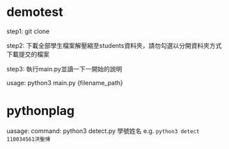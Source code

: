 # demotest

step1: git clone 

step2: 下載全部學生檔案解壓縮至students資料夾，請勿勾選以分開資料夾方式下載提交的檔案

step3: 執行main.py並讀一下一開始的說明

usage:
python3 main.py {filename_path}

# pythonplag

uasage:
command: python3 detect.py 學號姓名
e.g. `python3 detect 110034561洪聖博`

